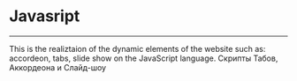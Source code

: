 # Javasript
-------------------------------------------------------------------------------------------------------------------------------
This is the realiztaion of the dynamic elements of the website such as: accordeon, tabs, slide show on the JavaScript language.
Скрипты Табов, Аккордеона и Слайд-шоу
